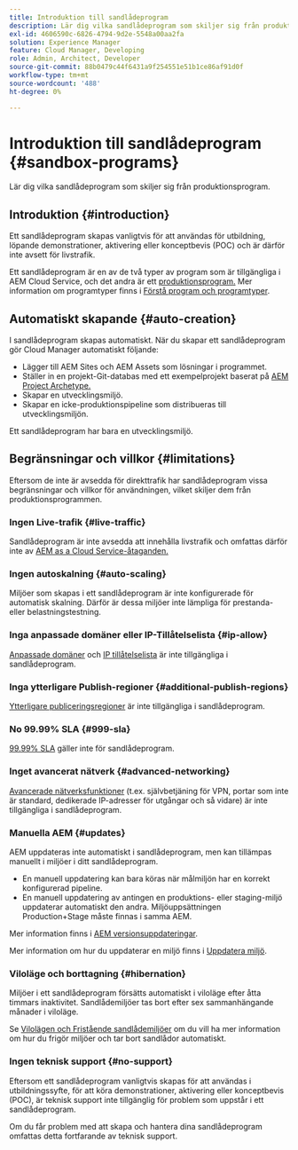 ```yaml
---
title: Introduktion till sandlådeprogram
description: Lär dig vilka sandlådeprogram som skiljer sig från produktionsprogram.
exl-id: 4606590c-6826-4794-9d2e-5548a00aa2fa
solution: Experience Manager
feature: Cloud Manager, Developing
role: Admin, Architect, Developer
source-git-commit: 88b0479c44f6431a9f254551e51b1ce86af91d0f
workflow-type: tm+mt
source-wordcount: '488'
ht-degree: 0%

---
```



# Introduktion till sandlådeprogram {#sandbox-programs}

Lär dig vilka sandlådeprogram som skiljer sig från produktionsprogram.

## Introduktion {#introduction}

Ett sandlådeprogram skapas vanligtvis för att användas för utbildning, löpande demonstrationer, aktivering eller konceptbevis (POC) och är därför inte avsett för livstrafik.

Ett sandlådeprogram är en av de två typer av program som är tillgängliga i AEM Cloud Service, och det andra är ett [produktionsprogram.](introduction-production-programs.md) Mer information om programtyper finns i [Förstå program och programtyper](/help/implementing/cloud-manager/getting-access-to-aem-in-cloud/program-types.md).

## Automatiskt skapande {#auto-creation}

I sandlådeprogram skapas automatiskt. När du skapar ett sandlådeprogram gör Cloud Manager automatiskt följande:

* Lägger till AEM Sites och AEM Assets som lösningar i programmet.
* Ställer in en projekt-Git-databas med ett exempelprojekt baserat på [AEM Project Archetype.](https://experienceleague.adobe.com/docs/experience-manager-core-components/using/developing/archetype/overview.html)
* Skapar en utvecklingsmiljö.
* Skapar en icke-produktionspipeline som distribueras till utvecklingsmiljön.

Ett sandlådeprogram har bara en utvecklingsmiljö.

## Begränsningar och villkor {#limitations}

Eftersom de inte är avsedda för direkttrafik har sandlådeprogram vissa begränsningar och villkor för användningen, vilket skiljer dem från produktionsprogrammen.

### Ingen Live-trafik {#live-traffic}

Sandlådeprogram är inte avsedda att innehålla livstrafik och omfattas därför inte av [AEM as a Cloud Service-åtaganden.](https://www.adobe.com/legal/service-commitments.html)

### Ingen autoskalning {#auto-scaling}

Miljöer som skapas i ett sandlådeprogram är inte konfigurerade för automatisk skalning. Därför är dessa miljöer inte lämpliga för prestanda- eller belastningstestning.

### Inga anpassade domäner eller IP-Tillåtelselista {#ip-allow}

[Anpassade domäner](/help/implementing/cloud-manager/custom-domain-names/introduction.md) och [IP tillåtelselista](/help/implementing/cloud-manager/ip-allow-lists/introduction.md) är inte tillgängliga i sandlådeprogram.

### Inga ytterligare Publish-regioner {#additional-publish-regions}

[Ytterligare publiceringsregioner](/help/operations/additional-publish-regions.md) är inte tillgängliga i sandlådeprogram.

### No 99.99% SLA {#999-sla}

[99.99% SLA](/help/implementing/cloud-manager/getting-access-to-aem-in-cloud/creating-production-programs.md#sla) gäller inte för sandlådeprogram.

### Inget avancerat nätverk {#advanced-networking}

[Avancerade nätverksfunktioner](/help/security/configuring-advanced-networking.md) (t.ex. självbetjäning för VPN, portar som inte är standard, dedikerade IP-adresser för utgångar och så vidare) är inte tillgängliga i sandlådeprogram.

### Manuella AEM {#updates}

AEM uppdateras inte automatiskt i sandlådeprogram, men kan tillämpas manuellt i miljöer i ditt sandlådeprogram.

* En manuell uppdatering kan bara köras när målmiljön har en korrekt konfigurerad pipeline.
* En manuell uppdatering av antingen en produktions- eller staging-miljö uppdaterar automatiskt den andra. Miljöuppsättningen Production+Stage måste finnas i samma AEM.

Mer information finns i [AEM versionsuppdateringar](/help/implementing/deploying/aem-version-updates.md).

Mer information om hur du uppdaterar en miljö finns i [Uppdatera miljö](/help/implementing/cloud-manager/manage-environments.md#updating-dev-environment).

### Viloläge och borttagning {#hibernation}

Miljöer i ett sandlådeprogram försätts automatiskt i viloläge efter åtta timmars inaktivitet. Sandlådemiljöer tas bort efter sex sammanhängande månader i viloläge.

Se [Vilolägen och Fristående sandlådemiljöer](/help/implementing/cloud-manager/getting-access-to-aem-in-cloud/hibernating-environments.md) om du vill ha mer information om hur du frigör miljöer och tar bort sandlådor automatiskt.

### Ingen teknisk support {#no-support}

Eftersom ett sandlådeprogram vanligtvis skapas för att användas i utbildningssyfte, för att köra demonstrationer, aktivering eller konceptbevis (POC), är teknisk support inte tillgänglig för problem som uppstår i ett sandlådeprogram.

Om du får problem med att skapa och hantera dina sandlådeprogram omfattas detta fortfarande av teknisk support.
